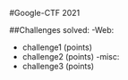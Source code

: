 #Google-CTF 2021

##Challenges solved:
-Web:
  - challenge1 (points)
  - challenge2 (points)
-misc:
  - challenge3 (points)